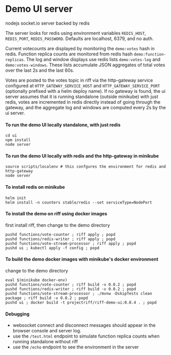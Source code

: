 # Demo UI server
nodejs socket.io server backed by redis

The server looks for redis using environment variables `REDIS_HOST`, `REDIS_PORT`, `REDIS_PASSWORD`.
Defaults are localhost, 6379, and no auth.

Current votecounts are displayed by monitoring the `demo:votes` hash in redis.
Function replica counts are monitored from redis hash `demo:function-replicas`.
The log and window displays use redis lists `demo:votes-log` and `demo:votes-windows`.
These lists accumulate JSON aggregates of total votes over the last 2s and the last 60s.

Votes are posted to the votes topic in riff via the http-gateway service configured
at `HTTP_GATEWAY_SERVICE_HOST` and `HTTP_GATEWAY_SERVICE_PORT` (optionally prefixed with
a helm deploy name). If no gateway is found, the ui server assumes that it is running
standalone (outside minikube) with just redis, votes are incremented in redis directly
instead of going through the gateway, and the aggregate log and windows are computed
every 2s by the ui server.

#### To run the demo UI locally standalone, with just redis
```
cd ui
npm install
node server
```

#### To run the demo UI locally with redis and the http-gateway in minikube
```
source scripts/localenv # this confgures the environment for redis and http-gateway
node server
```

#### To install redis on minikube
```
helm init
helm install -n counters stable/redis --set serviceType=NodePort
```

#### To install the demo on riff using docker images
first install riff, then change to the demo directory
```
pushd functions/vote-counter ; riff apply ; popd
pushd functions/redis-writer ; riff apply ; popd
pushd functions/vote-stream-processor ; riff apply ; popd
pushd ui ; kubectl apply -f config ; popd
```

#### To build the demo docker images with minikube's docker environment
change to the demo directory
```
eval $(minikube docker-env)
pushd functions/vote-counter ; riff build -v 0.0.2 ; popd
pushd functions/redis-writer ; riff build -v 0.0.2 ; popd
pushd functions/vote-stream-processor ; ./mvnw -DskipTests clean package ; riff build -v 0.0.2 ; popd
pushd ui ; docker build -t projectriff/riff-demo-ui:0.0.4 . ; popd
```

#### Debugging
- websocket connect and disconnect messages should appear in the browser console and server log.
- use the `/test.html` endpoint to simulate function replica counts when running standalone without riff
- use the `/echo` endpoint to see the environment in the server

